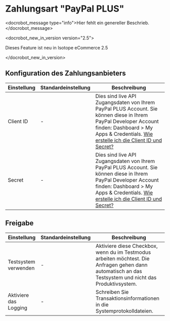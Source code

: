 # Zahlungsart "PayPal PLUS"

<docrobot_message type="info">Hier fehlt ein genereller Beschrieb.</docrobot_message>

<docrobot_new_in_version version="2.5"><p>Dieses Feature ist neu in Isotope eCommerce 2.5</p></docrobot_new_in_version>

## Konfiguration des Zahlungsanbieters

<table>
	<thead>
		<tr>
			<th>Einstellung</th>
			<th>Standardeinstellung</th>
			<th>Beschreibung</th>
		</tr>
	</thead>
	<tbody>
		<tr>
			<td>Client ID</td>
			<td>-</td>
			<td>Dies sind live API Zugangsdaten von Ihrem PayPal PLUS Account. Sie können diese in Ihrem PayPal Developer Account finden: Dashboard > My Apps & Credentials. <a href="https://support.shopgate.com/hc/de/articles/217549038-PayPal-PLUS#3.4" target="_blank">Wie erstelle ich die Client ID und Secret?</a></td>
		</tr>
		<tr>
			<td>Secret</td>
			<td>-</td>
			<td>Dies sind live API Zugangsdaten von Ihrem PayPal PLUS Account. Sie können diese in Ihrem PayPal Developer Account finden: Dashboard > My Apps & Credentials. <a href="https://support.shopgate.com/hc/de/articles/217549038-PayPal-PLUS#3.4" target="_blank">Wie erstelle ich die Client ID und Secret?</a></td>
		</tr>
	</tbody>
</table>

## Freigabe

<table>
	<thead>
		<tr>
			<th>Einstellung</th>
			<th>Standardeinstellung</th>
			<th>Beschreibung</th>
		</tr>
	</thead>
	<tbody>
		<tr>
			<td>Testsystem verwenden</td>
			<td>-</td>
			<td>Aktiviere diese Checkbox, wenn du im Testmodus arbeiten möchtest. Die Anfragen gehen dann automatisch an das Testsystem und nicht das Produktivsystem.</td>
		</tr>
		<tr>
			<td>Aktiviere das Logging</td>
			<td>-</td>
			<td>Schreiben Sie Transaktionsinformationen in die Systemprotokolldateien.</td>
		</tr>
	</tbody>
</table>